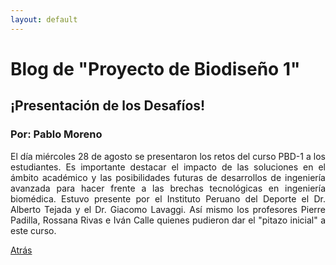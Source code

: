 ```yaml
---
layout: default
---
```

# Blog de "Proyecto de Biodiseño 1"

## ¡Presentación de los Desafíos! 

### Por: Pablo Moreno

<div style="text-align: justify">El día miércoles 28 de agosto se presentaron los retos del curso PBD-1 a los estudiantes. Es importante destacar el impacto de las soluciones en el ámbito académico y las posibilidades futuras de desarrollos de ingeniería avanzada para hacer frente a las brechas tecnológicas en ingeniería biomédica. Estuvo presente por el Instituto Peruano del Deporte el Dr. Alberto Tejada y el Dr. Giacomo Lavaggi. Así mismo los profesores Pierre Padilla, Rossana Rivas e Iván Calle quienes pudieron dar el "pitazo inicial" a este curso.</div>

[Atrás](./blog.html)

